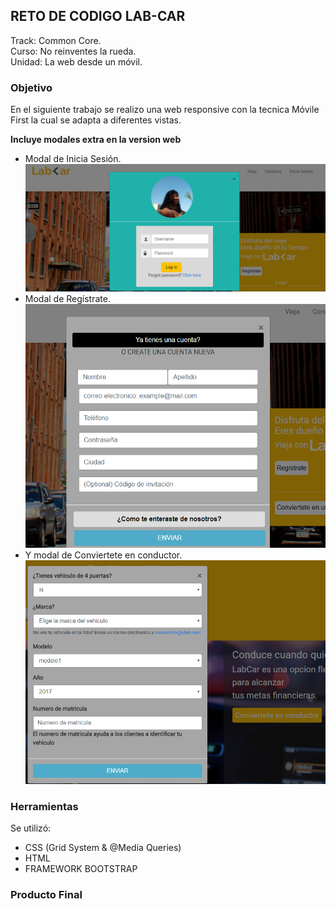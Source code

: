 ## RETO DE CODIGO LAB-CAR
Track: Common Core.  
Curso: No reinventes la rueda.  
Unidad: La web desde un móvil.

### Objetivo
En el siguiente trabajo se realizo una web responsive con la tecnica Móvile First la cual se adapta a diferentes vistas.

**Incluye modales extra en la version web**
- Modal de Inicia Sesión.  
![modal-inicio sesion](assets/images/modaliniciosesion.png)
- Modal de Regístrate.
![modal-inicio sesion](assets/images/modalregistrate.png)
- Y modal de Conviertete en conductor.
![modal-inicio sesion](assets/images/modalconductor.png)
### Herramientas
Se utilizó:

- CSS (Grid System & @Media Queries)  
- HTML
- FRAMEWORK BOOTSTRAP

### Producto Final
